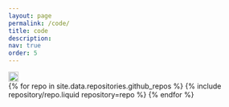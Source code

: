 ```yaml
---
layout: page
permalink: /code/
title: code
description:
nav: true
order: 5
---
```

<a href="https://github.com/amnsbr">
    <img style="height: 20px;" src="https://img.shields.io/badge/github-%23121011.svg?style=for-the-badge&logo=github&logoColor=white" alt="GitHub">
</a>
<div class="repositories d-flex flex-wrap flex-md-row flex-column justify-content-between align-items-center">
  {% for repo in site.data.repositories.github_repos %}
    {% include repository/repo.liquid repository=repo %}
  {% endfor %}
</div>
